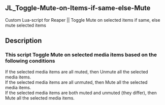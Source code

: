 ## JL_Toggle-Mute-on-Items-if-same-else-Mute
Custom Lua-script for Reaper || Toggle Mute on selected items if same, else mute selected items

## Description
### This script Toggle Mute on selected media items based on the following conditions

If the selected media items are all muted, then Unmute all the selected media items.  
If the selected media items are all unmuted, then Mute all the selected media items.  
If the selected media items are both muted and unmuted (they differ), then Mute all the selected media items.
